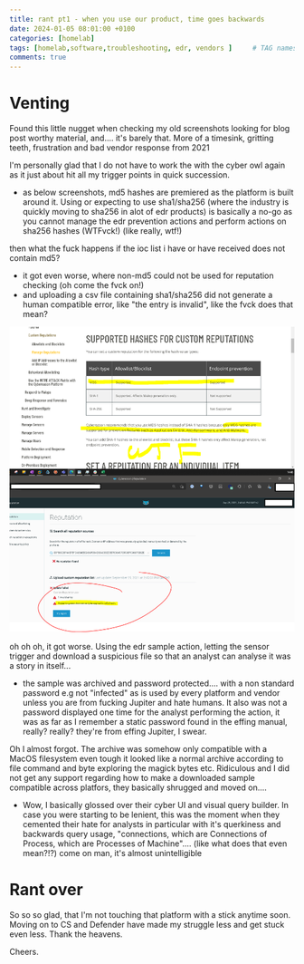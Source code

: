 ```yaml
---
title: rant pt1 - when you use our product, time goes backwards
date: 2024-01-05 08:01:00 +0100
categories: [homelab]
tags: [homelab,software,troubleshooting, edr, vendors ]     # TAG names should always be lowercase
comments: true
---
```


# Venting

Found this little nugget when checking my old screenshots looking for blog post worthy material, and.... it's barely that. More of a timesink, gritting teeth, frustration and bad vendor response from 2021

I'm personally glad that I do not have to work the with the cyber owl again as it just about hit all my trigger points in quick succession.

* as below screenshots, md5 hashes are premiered as the platform is built around it. Using or expecting to use sha1/sha256 (where the industry is quickly moving to sha256 in  alot of edr products) is basically a no-go as you cannot manage the edr prevention actions and perform actions on sha256 hashes (WTFvck!) (like really, wtf!)

then what the fuck happens if the ioc list i have or have received does not contain md5?

* it got even worse, where non-md5 could not be used for reputation checking  (oh come the fvck on!)
* and uploading a csv file containing sha1/sha256 did not generate a human compatible error, like "the entry is invalid", like the fvck does that mean?

![bleh](assets/images/2023-10-31-rant-pt1/cr1.PNG)

oh oh oh, it got worse. Using the edr sample action, letting the sensor trigger and download a suspicious file so that an analyst can analyse it was a story in itself...

* the sample was archived and password protected.... with a non standard password e.g not "infected" as is used by every platform and vendor unless you are from fucking Jupiter and hate humans.  It also was not a password displayed one time for the analyst performing the action, it was as far as I remember  a static password found in the effing manual, really? really? they're from effing Jupiter, I swear.

Oh I almost forgot. The archive was somehow only compatible with a MacOS filesystem even tough it looked like a normal archive according to file command and byte exploring the magick bytes etc. Ridiculous and I did not get any support regarding how to make a downloaded sample compatible across platfors, they basically shrugged and moved on....

* Wow, I basically glossed over their cyber UI and visual query builder. In case you were starting to be lenient, this was the moment when they cemented their hate for analysts in particular with it's querkiness and backwards query usage, "connections, which are Connections of Process, which are Processes of Machine".... (like what does that even mean?!?) come on man, it's almost unintelligible

# Rant over

So so so glad, that I'm not touching that platform with a stick anytime soon. Moving on to CS and Defender have made my struggle less and get stuck even less. Thank the heavens.

Cheers.